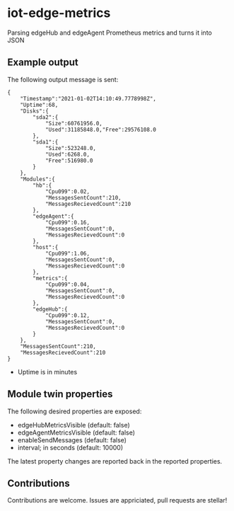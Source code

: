 # iot-edge-metrics
Parsing edgeHub and edgeAgent Prometheus metrics and turns it into JSON 


## Example output

The following output message is sent:

```
{
    "Timestamp":"2021-01-02T14:10:49.7778998Z",
    "Uptime":68,
    "Disks":{
        "sda2":{
            "Size":60761956.0,
            "Used":31185848.0,"Free":29576108.0
        },
        "sda1":{
            "Size":523248.0,
            "Used":6268.0,
            "Free":516980.0
        }
    },
    "Modules":{
        "hb":{
            "Cpu099":0.02,
            "MessagesSentCount":210,
            "MessagesRecievedCount":210
        },
        "edgeAgent":{
            "Cpu099":0.16,
            "MessagesSentCount":0,
            "MessagesRecievedCount":0
        },
        "host":{
            "Cpu099":1.06,
            "MessagesSentCount":0,
            "MessagesRecievedCount":0
        },
        "metrics":{
            "Cpu099":0.04,
            "MessagesSentCount":0,
            "MessagesRecievedCount":0
        },
        "edgeHub":{
            "Cpu099":0.12,
            "MessagesSentCount":0,
            "MessagesRecievedCount":0
        }
    },
    "MessagesSentCount":210,
    "MessagesRecievedCount":210
}
```

* Uptime is in minutes

## Module twin properties

The following desired properties are exposed:

* edgeHubMetricsVisible (default: false)
* edgeAgentMetricsVisible (default: false)
* enableSendMessages (default: false)
* interval; in seconds (default: 10000)

The latest property changes are reported back in the reported properties.

## Contributions

Contributions are welcome. Issues are appriciated, pull requests are stellar!
